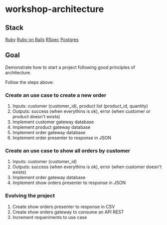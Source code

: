 # workshop-architecture

## Stack
[Ruby](https://www.ruby-lang.org/en/)
[Ruby on Rails](https://rubyonrails.org/)
[RSpec](http://rspec.info/)
[Postgres](https://www.postgresql.org/)

## Goal
Demonstrate how to start a project following good principles of architecture.

Follow the steps above:

### Create an use case to create a new order
1. Inputs: customer (customer_id), product list (product_id, quantity)
1. Outputs: success (when everythins is ok), error (when customer or product doesn't exists)
1. Implement customer gateway database
1. Implement product gateway database
1. Implement order gateway database
1. Implement order presenter to response in JSON

### Create an use case to show all orders by customer
1. Inputs: customer (customer_id)
1. Outputs: success (when everythins is ok), error (when customer doesn't exists)
1. Implement order gateway database
1. Implement show orders presenter to response in JSON

### Evolving the project
1. Create show orders presenter to response in CSV
1. Create show orders gateway to consume an API REST
1. Increment requeriments to use case
